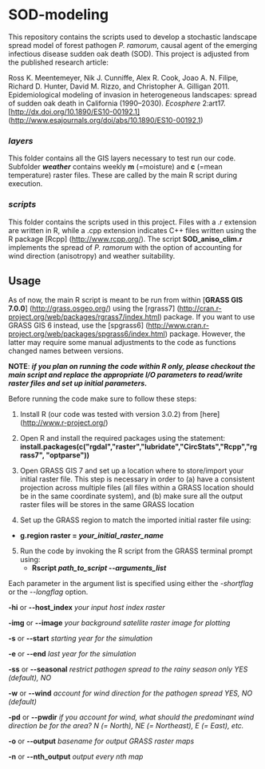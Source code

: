 # SOD-modeling
This repository contains the scripts used to develop a stochastic landscape spread model of forest pathogen *P. ramorum*, causal agent of the emerging infectious disease sudden oak death (SOD). This project is adjusted from the published research article:

Ross K. Meentemeyer, Nik J. Cunniffe, Alex R. Cook, Joao A. N. Filipe, Richard D. Hunter, David M. Rizzo, and Christopher A. Gilligan 2011. Epidemiological modeling of invasion in heterogeneous landscapes: spread of sudden oak death in California (1990–2030). *Ecosphere* 2:art17. [http://dx.doi.org/10.1890/ES10-00192.1] (http://www.esajournals.org/doi/abs/10.1890/ES10-00192.1) 

### *layers*
This folder contains all the GIS layers necessary to test run our code. Subfolder **_weather_** contains weekly **m** (=moisture) and **c** (=mean temperature) raster files. These are called by the main R script during execution.

### *scripts*
This folder contains the scripts used in this project. Files with a .r extension are written in R, while a .cpp extension indicates C++ files written using the R package [Rcpp] (http://www.rcpp.org/). The script **SOD\_aniso\_clim.r** implements the spread of *P. ramorum* with the option of accounting for wind direction (anisotropy) and weather suitability.

## Usage

As of now, the main R script is meant to be run from within [**GRASS GIS 7.0.0**] (http://grass.osgeo.org/) using the [rgrass7] (http://cran.r-project.org/web/packages/rgrass7/index.html) package. If you want to use GRASS GIS 6 instead, use the [spgrass6] (http://www.cran.r-project.org/web/packages/spgrass6/index.html) package. However, the latter may require some manual adjustments to the code as functions changed names between versions. 

**NOTE**: **_if you plan on running the code within R only, please checkout the main script and replace the appropriate I/O parameters to read/write raster files and set up initial parameters._**

Before running the code make sure to follow these steps:

1. Install R (our code was tested with version 3.0.2) from [here] (http://www.r-project.org/)

2. Open R and install the required packages using the statement:
**install.packages(c("rgdal","raster","lubridate","CircStats","Rcpp","rgrass7", "optparse"))**

3. Open GRASS GIS 7 and set up a location where to store/import your initial raster file. This step is necessary in order to (a) have a consistent projection across multiple files (all files within a GRASS location should be in the same coordinate system), and (b) make sure all the output raster files will be stores in the same GRASS location
4. Set up the GRASS region to match the imported initial raster file using:
  * **g.region raster = _your\_initial\_raster\_name_**

5. Run the code by invoking the R script from the GRASS terminal prompt using:
    * **Rscript _path\_to\_script_ --_arguments\_list_** 
    
Each parameter in the argument list is specified using either the *-shortflag* or the *--longflag* option.

**-hi** or **--host_index** _your input host index raster_

**-img** or **--image** _your background satellite raster image for plotting_

**-s** or **--start** _starting year for the simulation_

**-e** or **--end** _last year for the simulation_

**-ss** or **--seasonal** _restrict pathogen spread to the rainy season only YES (default), NO_

**-w** or **--wind** _account for wind direction for the pathogen spread YES, NO (default)_

**-pd** or **--pwdir** _if you account for wind, what should the predominant wind direction be for the area? N (= North), NE (= Northeast), E (= East), etc._

**-o** or **--output** _basename for output GRASS raster maps_

**-n** or **--nth_output** _output every nth map_